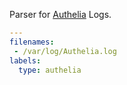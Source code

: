 Parser for [Authelia](https://www.authelia.com) Logs.

```yaml
---
filenames:
 - /var/log/Authelia.log
labels:
  type: authelia
```
